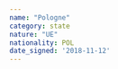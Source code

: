 ```yaml
---
name: "Pologne"
category: state
nature: "UE"
nationality: POL
date_signed: '2018-11-12'
---
```

    